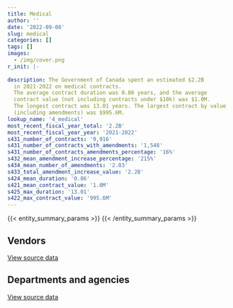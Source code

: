 ```yaml
---
title: Medical
author: ''
date: '2022-09-08'
slug: medical
categories: []
tags: []
images:
  - /img/cover.png
r_init: |-
  
description: The Government of Canada spent an estimated $2.2B
  in 2021-2022 on medical contracts.
  The average contract duration was 0.86 years, and the average
  contract value (not including contracts under $10k) was $1.0M.
  The longest contract was 13.01 years. The largest contract by value
  (including amendments) was $995.6M.
lookup_name: '4_medical'
most_recent_fiscal_year_total: '2.2B'
most_recent_fiscal_year_year: '2021-2022'
s431_number_of_contracts: '9,916'
s431_number_of_contracts_with_amendments: '1,548'
s431_number_of_contracts_amendments_percentage: '16%'
s432_mean_amendment_increase_percentage: '215%'
s434_mean_number_of_amendments: '2.03'
s433_total_amendment_increase_value: '2.2B'
s424_mean_duration: '0.86'
s421_mean_contract_value: '1.0M'
s425_max_duration: '13.01'
s422_max_contract_value: '995.6M'
---
```


<script src="/rmarkdown-libs/htmlwidgets/htmlwidgets.js"></script>
<link href="/rmarkdown-libs/datatables-css/datatables-crosstalk.css" rel="stylesheet" />
<script src="/rmarkdown-libs/datatables-binding/datatables.js"></script>
<script src="/rmarkdown-libs/jquery/jquery-3.6.0.min.js"></script>
<link href="/rmarkdown-libs/dt-core-bootstrap/css/dataTables.bootstrap.min.css" rel="stylesheet" />
<link href="/rmarkdown-libs/dt-core-bootstrap/css/dataTables.bootstrap.extra.css" rel="stylesheet" />
<script src="/rmarkdown-libs/dt-core-bootstrap/js/jquery.dataTables.min.js"></script>
<script src="/rmarkdown-libs/dt-core-bootstrap/js/dataTables.bootstrap.min.js"></script>
<link href="/rmarkdown-libs/crosstalk/css/crosstalk.min.css" rel="stylesheet" />
<script src="/rmarkdown-libs/crosstalk/js/crosstalk.min.js"></script>
<script src="/rmarkdown-libs/htmlwidgets/htmlwidgets.js"></script>
<link href="/rmarkdown-libs/datatables-css/datatables-crosstalk.css" rel="stylesheet" />
<script src="/rmarkdown-libs/datatables-binding/datatables.js"></script>
<script src="/rmarkdown-libs/jquery/jquery-3.6.0.min.js"></script>
<link href="/rmarkdown-libs/dt-core-bootstrap/css/dataTables.bootstrap.min.css" rel="stylesheet" />
<link href="/rmarkdown-libs/dt-core-bootstrap/css/dataTables.bootstrap.extra.css" rel="stylesheet" />
<script src="/rmarkdown-libs/dt-core-bootstrap/js/jquery.dataTables.min.js"></script>
<script src="/rmarkdown-libs/dt-core-bootstrap/js/dataTables.bootstrap.min.js"></script>
<link href="/rmarkdown-libs/crosstalk/css/crosstalk.min.css" rel="stylesheet" />
<script src="/rmarkdown-libs/crosstalk/js/crosstalk.min.js"></script>

{{< entity_summary_params >}}
{{< /entity_summary_params >}}

## Vendors

<div id="htmlwidget-1" style="width:100%;height:auto;" class="datatables html-widget"></div>
<script type="application/json" data-for="htmlwidget-1">{"x":{"style":"bootstrap","filter":"none","vertical":false,"data":[["<a href=\"/vendors/3m_canada_company/\">3M Canada Company<\/a>","<a href=\"/vendors/abbott/\">Abbott<\/a>","<a href=\"/vendors/acklands_grainger/\">Acklands Grainger<\/a>","<a href=\"/vendors/adapt_pharma_canada/\">Adapt Pharma Canada<\/a>","<a href=\"/vendors/adpearl/\">AdPearl<\/a>","<a href=\"/vendors/advanced_paramedic/\">Advanced Paramedic<\/a>","<a href=\"/vendors/agilec/\">Agilec<\/a>","<a href=\"/vendors/agilent/\">Agilent<\/a>","<a href=\"/vendors/aim_health_group/\">AIM Health Group<\/a>","<a href=\"/vendors/alberta_seventh_step_society/\">Alberta Seventh Step Society<\/a>","<a href=\"/vendors/als_canada/\">ALS Canada<\/a>","<a href=\"/vendors/altis_human_resources/\">Altis Human Resources<\/a>","<a href=\"/vendors/amd_medicom/\">AMD Medicom<\/a>","<a href=\"/vendors/amdocs/\">Amdocs<\/a>","<a href=\"/vendors/aon_reed_stenhouse/\">Aon Reed Stenhouse<\/a>","<a href=\"/vendors/apotex/\">Apotex<\/a>","<a href=\"/vendors/apparel_trimmings/\">Apparel Trimmings<\/a>","<a href=\"/vendors/ats_services/\">ATS Services<\/a>","<a href=\"/vendors/b_braun_of_canada/\">B Braun of Canada<\/a>","<a href=\"/vendors/bauer_hockey/\">Bauer Hockey<\/a>","<a href=\"/vendors/bavarian_nordic/\">Bavarian Nordic<\/a>","<a href=\"/vendors/baxter/\">Baxter<\/a>","<a href=\"/vendors/bayshore_healthcare/\">Bayshore Healthcare<\/a>","<a href=\"/vendors/bdo_canada/\">BDO Canada<\/a>","<a href=\"/vendors/beckman_coulter_canada/\">Beckman Coulter Canada<\/a>","<a href=\"/vendors/bio_nuclear_diagnostics/\">Bio Nuclear Diagnostics<\/a>","<a href=\"/vendors/biomerieux_canada/\">Biomerieux Canada<\/a>","<a href=\"/vendors/bomimed/\">BOMImed<\/a>","<a href=\"/vendors/breton_michel_md/\">Breton Michel MD<\/a>","<a href=\"/vendors/bruker/\">Bruker<\/a>","<a href=\"/vendors/bureau_nathalie/\">Bureau Nathalie<\/a>","<a href=\"/vendors/bureau_veritas/\">Bureau Veritas<\/a>","<a href=\"/vendors/cae/\">CAE<\/a>","<a href=\"/vendors/calian/\">Calian<\/a>","<a href=\"/vendors/calko_group/\">Calko Group<\/a>","<a href=\"/vendors/campbell_drug_stores/\">Campbell Drug Stores<\/a>","<a href=\"/vendors/canadian_corps_of_commissionaires/\">Canadian Corps of Commissionaires<\/a>","<a href=\"/vendors/canadian_emergency_ventilators/\">Canadian Emergency Ventilators<\/a>","<a href=\"/vendors/canadian_red_cross/\">Canadian Red Cross<\/a>","<a href=\"/vendors/canadian_veterans_vr_service/\">Canadian Veterans VR Service<\/a>","<a href=\"/vendors/carahsoft_technology/\">Carahsoft Technology<\/a>","<a href=\"/vendors/catholic_social_services/\">Catholic Social Services<\/a>","<a href=\"/vendors/cdw_canada/\">CDW Canada<\/a>","<a href=\"/vendors/cepheid/\">Cepheid<\/a>","<a href=\"/vendors/charron_human_resources/\">Charron Human Resources<\/a>","<a href=\"/vendors/circle_of_eagles_lodge_society/\">Circle of Eagles Lodge Society<\/a>","<a href=\"/vendors/cision_canada/\">Cision Canada<\/a>","<a href=\"/vendors/concept_controls/\">Concept Controls<\/a>","<a href=\"/vendors/confection_aventure/\">Confection Aventure<\/a>","<a href=\"/vendors/connective_support_society/\">Connective Support Society<\/a>","<a href=\"/vendors/corbel_management/\">Corbel Management<\/a>","<a href=\"/vendors/crc_cure_labelle/\">CRC Cure Labelle<\/a>","<a href=\"/vendors/ctoms/\">CTOMS<\/a>","<a href=\"/vendors/d_mark_biosciences/\">D Mark Biosciences<\/a>","<a href=\"/vendors/dalhousie_university/\">Dalhousie University<\/a>","<a href=\"/vendors/dasco_equipment/\">DASCO Equipment<\/a>","<a href=\"/vendors/dismas_society/\">Dismas Society<\/a>","<a href=\"/vendors/dr_mandeep_saini/\">Dr Mandeep Saini<\/a>","<a href=\"/vendors/dr_s_iskander/\">Dr S Iskander<\/a>","<a href=\"/vendors/draeger/\">Draeger<\/a>","<a href=\"/vendors/dynacare/\">Dynacare<\/a>","<a href=\"/vendors/ekos_research_associates/\">Ekos Research Associates<\/a>","<a href=\"/vendors/elizabeth_fry_society/\">Elizabeth Fry Society<\/a>","<a href=\"/vendors/emergent_biosolutions/\">Emergent Biosolutions<\/a>","<a href=\"/vendors/esbe_scientific_industries/\">ESBE Scientific Industries<\/a>","<a href=\"/vendors/excel_human_resources/\">Excel Human Resources<\/a>","<a href=\"/vendors/express_scripts_canada/\">Express Scripts Canada<\/a>","<a href=\"/vendors/felix_technology/\">Felix Technology<\/a>","<a href=\"/vendors/fisher_paykel_healthcare/\">Fisher Paykel Healthcare<\/a>","<a href=\"/vendors/fluid_energy_group/\">Fluid Energy Group<\/a>","<a href=\"/vendors/fondation_carrefour_nouveau_monde/\">Fondation Carrefour Nouveau Monde<\/a>","<a href=\"/vendors/fresenius_kabi_canada/\">Fresenius Kabi Canada<\/a>","<a href=\"/vendors/fti_professional_grade/\">FTI Professional Grade<\/a>","<a href=\"/vendors/g4s_security_services/\">G4S Security Services<\/a>","<a href=\"/vendors/galenvs_sciences/\">Galenvs Sciences<\/a>","<a href=\"/vendors/gamble_technologies/\">Gamble Technologies<\/a>","<a href=\"/vendors/general_electric_canada/\">General Electric Canada<\/a>","<a href=\"/vendors/general_motors/\">General Motors<\/a>","<a href=\"/vendors/genome_quebec/\">Genome Quebec<\/a>","<a href=\"/vendors/george_courey/\">George Courey<\/a>","<a href=\"/vendors/getinge_canada/\">Getinge Canada<\/a>","<a href=\"/vendors/glaxosmithkline/\">GlaxoSmithKline<\/a>","<a href=\"/vendors/global_life_sciences_solutions/\">Global Life Sciences Solutions<\/a>","<a href=\"/vendors/global_upholstery/\">Global Upholstery<\/a>","<a href=\"/vendors/grand_toy/\">Grand Toy<\/a>","<a href=\"/vendors/greg_van_wyk_professional/\">Greg Van Wyk Professional<\/a>","<a href=\"/vendors/hewlett_packard/\">Hewlett Packard<\/a>","<a href=\"/vendors/hoskin_scientific/\">Hoskin Scientific<\/a>","<a href=\"/vendors/house_of_hope/\">House of Hope<\/a>","<a href=\"/vendors/hubspoke/\">HubSpoke<\/a>","<a href=\"/vendors/icu_medical_canada/\">ICU Medical Canada<\/a>","<a href=\"/vendors/illumina_canada/\">Illumina Canada<\/a>","<a href=\"/vendors/indivior_uk/\">Indivior UK<\/a>","<a href=\"/vendors/inksmith/\">Inksmith<\/a>","<a href=\"/vendors/innovasea_marine_systems_canada/\">Innovasea Marine Systems Canada<\/a>","<a href=\"/vendors/inter_medico/\">Inter Medico<\/a>","<a href=\"/vendors/isoplex/\">Isoplex<\/a>","<a href=\"/vendors/j_sterling_industries/\">J Sterling Industries<\/a>","<a href=\"/vendors/jasco_applied_sciences_canada/\">JASCO Applied Sciences Canada<\/a>","<a href=\"/vendors/john_howard_society/\">John Howard Society<\/a>","<a href=\"/vendors/john_wiley_sons/\">John Wiley Sons<\/a>","<a href=\"/vendors/joseph_ribkoff/\">Joseph Ribkoff<\/a>","<a href=\"/vendors/kinghaven_peardonville_house_society/\">Kinghaven Peardonville House Society<\/a>","<a href=\"/vendors/l_agence/\">L’Agence<\/a>","<a href=\"/vendors/laboratoires_omega/\">Laboratoires Omega<\/a>","<a href=\"/vendors/larch_half_way_house_of_sudbury/\">Larch Half Way House of Sudbury<\/a>","<a href=\"/vendors/lesage_david_dr/\">Lesage David Dr<\/a>","<a href=\"/vendors/levitt_safety/\">Levitt Safety<\/a>","<a href=\"/vendors/life_technologies/\">Life Technologies<\/a>","<a href=\"/vendors/lifelabs/\">LifeLabs<\/a>","<a href=\"/vendors/lifespeak/\">LifeSpeak<\/a>","<a href=\"/vendors/logistik_unicorp/\">Logistik Unicorp<\/a>","<a href=\"/vendors/luminultra_technologies/\">LuminUltra Technologies<\/a>","<a href=\"/vendors/m_d_charlton/\">M D Charlton<\/a>","<a href=\"/vendors/maison_charlemagne/\">Maison Charlemagne<\/a>","<a href=\"/vendors/maison_cross_roads_de_la_societe/\">Maison Cross Roads de la Societe<\/a>","<a href=\"/vendors/maison_decision_house/\">Maison Decision House<\/a>","<a href=\"/vendors/maison_jeun_aide/\">Maison Jeun Aide<\/a>","<a href=\"/vendors/maison_joins_toi/\">Maison Joins Toi<\/a>","<a href=\"/vendors/maison_painchaud/\">Maison Painchaud<\/a>","<a href=\"/vendors/mckesson_canada/\">McKesson Canada<\/a>","<a href=\"/vendors/medavie/\">Medavie<\/a>","<a href=\"/vendors/medtronic_canada/\">Medtronic Canada<\/a>","<a href=\"/vendors/meewasinota_crf/\">Meewasinota CRF<\/a>","<a href=\"/vendors/mega_tech/\">Mega Tech<\/a>","<a href=\"/vendors/merck_frosst/\">Merck Frosst<\/a>","<a href=\"/vendors/meridian_medical_technologies/\">Meridian Medical Technologies<\/a>","<a href=\"/vendors/micronostyx/\">Micronostyx<\/a>","<a href=\"/vendors/microsoft_canada/\">Microsoft Canada<\/a>","<a href=\"/vendors/ministry_of_finance/\">Ministry of Finance<\/a>","<a href=\"/vendors/mnp/\">MNP<\/a>","<a href=\"/vendors/momentum_solutions/\">Momentum Solutions<\/a>","<a href=\"/vendors/morneau_shepell/\">Morneau Shepell<\/a>","<a href=\"/vendors/mufactor/\">Mufactor<\/a>","<a href=\"/vendors/murrays_windermere_gardens/\">Murray’s Windermere Gardens<\/a>","<a href=\"/vendors/mustang_survival/\">Mustang Survival<\/a>","<a href=\"/vendors/natco_pharma_canada/\">Natco Pharma Canada<\/a>","<a href=\"/vendors/native_clan_organization/\">Native Clan Organization<\/a>","<a href=\"/vendors/nav_canada/\">NAV Canada<\/a>","<a href=\"/vendors/neuroscope/\">Neuroscope<\/a>","<a href=\"/vendors/okanagan_halfway_house_society_crf/\">Okanagan Halfway House Society CRF<\/a>","<a href=\"/vendors/ontario_dental_association/\">Ontario Dental Association<\/a>","<a href=\"/vendors/peerless_garments/\">Peerless Garments<\/a>","<a href=\"/vendors/phoenix_drug_alcohol_recovery/\">Phoenix Drug Alcohol Recovery<\/a>","<a href=\"/vendors/precision_adm/\">Precision ADM<\/a>","<a href=\"/vendors/primed_medical_products/\">PRIMED Medical Products<\/a>","<a href=\"/vendors/prince_george_activator/\">Prince George Activator<\/a>","<a href=\"/vendors/proline_advantage/\">Proline Advantage<\/a>","<a href=\"/vendors/promaxis/\">Promaxis<\/a>","<a href=\"/vendors/qiagen/\">QIAGEN<\/a>","<a href=\"/vendors/qmr/\">QMR<\/a>","<a href=\"/vendors/quartz_nature/\">Quartz Nature<\/a>","<a href=\"/vendors/queen_s_university/\">Queen’s University<\/a>","<a href=\"/vendors/r_lamba_forensic_psych_service/\">R Lamba Forensic Psych Service<\/a>","<a href=\"/vendors/rampart_international/\">Rampart International<\/a>","<a href=\"/vendors/reactor_engineering_group/\">Reactor Engineering Group<\/a>","<a href=\"/vendors/redacted/\">Redacted<\/a>","<a href=\"/vendors/residence_carpediem/\">Residence Carpediem<\/a>","<a href=\"/vendors/revision_military/\">Revision Military<\/a>","<a href=\"/vendors/risk_sciences_international/\">Risk Sciences International<\/a>","<a href=\"/vendors/roche_diagnostics/\">Roche Diagnostics<\/a>","<a href=\"/vendors/roudel_medical_and_surgical/\">Roudel Medical and Surgical<\/a>","<a href=\"/vendors/salvation_army/\">Salvation Army<\/a>","<a href=\"/vendors/samson_associes/\">Samson Associes<\/a>","<a href=\"/vendors/securiguard_services/\">Securiguard Services<\/a>","<a href=\"/vendors/seqirus_canada/\">Seqirus Canada<\/a>","<a href=\"/vendors/services_d_aide_en_prevention_de_la_criminalite/\">Services D’Aide En Prevention De La Criminalite<\/a>","<a href=\"/vendors/sgs_axys_analytical_services/\">SGS Axys Analytical Services<\/a>","<a href=\"/vendors/sharp_electronics/\">Sharp Electronics<\/a>","<a href=\"/vendors/shelter_nova_scotia/\">Shelter Nova Scotia<\/a>","<a href=\"/vendors/siemens/\">Siemens<\/a>","<a href=\"/vendors/smiths_medical_canada/\">Smiths Medical Canada<\/a>","<a href=\"/vendors/societe_elizabeth_fry_du_quebec/\">Societe Elizabeth Fry Du Quebec<\/a>","<a href=\"/vendors/societe_emmanuel_gregoire/\">Societe Emmanuel Gregoire<\/a>","<a href=\"/vendors/st_leonard_s_community_services/\">St Leonard’s Community Services<\/a>","<a href=\"/vendors/st_leonard_s_society_hamilton/\">St Leonard’s Society Hamilton<\/a>","<a href=\"/vendors/st_leonards_house_windsor/\">St Leonard’s House Windsor<\/a>","<a href=\"/vendors/st_leonards_place_peel/\">St Leonard’s Place Peel<\/a>","<a href=\"/vendors/st_ops_tactical_training_canada/\">St Ops Tactical Training Canada<\/a>","<a href=\"/vendors/stanfields/\">Stanfields<\/a>","<a href=\"/vendors/steris_canada/\">STERIS Canada<\/a>","<a href=\"/vendors/stryker_canada/\">Stryker Canada<\/a>","<a href=\"/vendors/supermax_healthcare_canada/\">Supermax Healthcare Canada<\/a>","<a href=\"/vendors/switch_health/\">Switch Health<\/a>","<a href=\"/vendors/tenaquip/\">Tenaquip<\/a>","<a href=\"/vendors/the_right_door_consulting/\">The Right Door Consulting<\/a>","<a href=\"/vendors/the_stevens_company/\">The Stevens Company<\/a>","<a href=\"/vendors/thermo_fisher_scientific/\">Thermo Fisher Scientific<\/a>","<a href=\"/vendors/thornhill_medical/\">Thornhill Medical<\/a>","<a href=\"/vendors/toronto_stamp/\">Toronto Stamp<\/a>","<a href=\"/vendors/triplewell_canada/\">Triplewell Canada<\/a>","<a href=\"/vendors/trudell_healthcare_solutions/\">Trudell Healthcare Solutions<\/a>","<a href=\"/vendors/tyr_tactical/\">TYR Tactical<\/a>","<a href=\"/vendors/unisync_group/\">Unisync Group<\/a>","<a href=\"/vendors/united_church_halfway_homes/\">United Church Halfway Homes<\/a>","<a href=\"/vendors/united_states_department_of_the_air_force/\">United States Department of the Air Force<\/a>","<a href=\"/vendors/university_of_guelph/\">University of Guelph<\/a>","<a href=\"/vendors/university_of_ottawa/\">University of Ottawa<\/a>","<a href=\"/vendors/university_of_regina/\">University of Regina<\/a>","<a href=\"/vendors/university_of_saskatchewan/\">University of Saskatchewan<\/a>","<a href=\"/vendors/university_of_toronto/\">University of Toronto<\/a>","<a href=\"/vendors/vanrx_pharmasystems/\">Vanrx Pharmasystems<\/a>","<a href=\"/vendors/via_travail/\">Via Travail<\/a>","<a href=\"/vendors/virtual_possibilities_division/\">Virtual Possibilities Division<\/a>","<a href=\"/vendors/visiontec/\">Visiontec<\/a>","<a href=\"/vendors/vwr_international/\">VWR International<\/a>","<a href=\"/vendors/waters/\">Waters<\/a>","<a href=\"/vendors/wazana_clothing/\">Wazana Clothing<\/a>","<a href=\"/vendors/wcg_international_consultants/\">WCG International Consultants<\/a>","<a href=\"/vendors/westcoast_genesis_society/\">Westcoast Genesis Society<\/a>","<a href=\"/vendors/westcomb_outerwear/\">Westcomb Outerwear<\/a>","<a href=\"/vendors/woolly_mammoth_outerwear/\">Woolly Mammoth Outerwear<\/a>","<a href=\"/vendors/workplace_health_and_cost_solutions/\">Workplace Health and Cost Solutions<\/a>","<a href=\"/vendors/zoll_medical_canada/\">ZOLL Medical Canada<\/a>"],[22268.86,20123.36,144787.78,74592.18,null,1181651.36,null,193201.05,2236337.65,1189554.54,1841204.32,131893.28,null,353944.5,null,17600,null,null,null,null,4406958.04,null,225549.35,null,20144.48,null,10080.2,null,2775214.31,null,841845.83,547483.63,null,236247394.78,null,null,134500.66,null,null,6136971.47,null,1819221.32,null,null,null,1650465.25,null,11554.25,null,null,9896279.28,1021687.89,321031.2,14686.31,null,null,986233.4,666058.39,1366709.27,null,2613632.5,null,1242235.74,1775057.92,null,null,43030073.14,210753.33,null,null,1701485.13,43226.43,null,null,null,null,null,null,null,null,null,657168.78,null,null,null,1182906.88,null,null,1706232.96,null,null,1789028.77,2388367.37,null,null,90648.9,null,null,null,22587494.79,24723.17,null,1216497.91,null,null,1154352.33,983249.47,17315.83,222287.99,186446.11,1231918.84,null,null,null,1651841.33,1407713.33,847930.4,1468025.33,1510995.11,1311612.1,41140694.85,5449607.46,null,1725361.78,68796,4160290.4,88511.29,null,null,2453758.97,93613.29,null,619590.81,null,1550238.13,null,null,1589579.4,5798.89,911247.92,1638278,239334.06,6323625,1366296.69,null,null,1962209.8,null,null,51064.14,null,null,2631173.7,666058.39,491591.99,null,null,1909987.39,599305.58,null,null,null,20597962.65,null,5234097.13,null,1548426.75,null,8440.01,1478834.83,null,null,1315673.98,3459702.21,2803518.98,2543254.05,1152957.69,3409157.33,11449.83,null,null,14947.3,null,null,22050.67,null,99879.45,569000.55,null,null,null,null,null,null,1193272.14,60995.83,251538.57,440465.48,null,347278.99,null,null,1280758.65,null,null,null,47068.91,null,43838950.46,2385937.23,null,null,1488877.31,null],[null,130082.4,690702.59,382841.48,null,3574251.23,null,null,2215930.01,1304192,2300495.93,132254.64,170389.69,null,14494.77,null,4639826.61,502.37,null,null,null,null,543276.38,null,81627.33,253186.29,null,78618.01,2929718.59,null,844152.26,536085.85,null,238839779.02,null,1790850.95,null,null,1477710.08,null,null,2168221.16,21322.82,null,23730,1750644.58,null,null,null,null,9923392.38,1024487.03,211037.4,null,null,null,988935.41,667883.21,1203542.46,404949.18,2362913.56,26549.65,1245639.12,1880822.62,1586987.52,18348.38,35859365.92,34054.79,null,null,1653614.05,43344.86,null,null,null,null,null,null,null,null,null,2949544.06,null,null,97455.47,1041093.47,null,null,1710907.58,null,null,1987937.69,2709068.47,null,null,29536.5,null,null,null,25465445.13,null,null,1219830.78,2620306.73,null,1157514.94,1232774.87,51466.91,283935.47,25740.61,1235293.97,null,null,null,1655325.69,1922587.73,1099382.28,1904329.07,1515134.83,1315205.56,42365899.19,5464537.89,1017696.92,1962381.93,1356.35,3622150.86,153105.68,null,null,3053277.1,null,12430.45,1470639.58,null,1889847.22,null,571937.81,1642097.75,null,913744.49,1691578.62,687981.02,null,2089357.58,null,null,2100000,null,8187.37,45753.75,4312.17,null,null,667883.21,19400.53,null,339775.2,2325949.29,null,null,62853.13,null,21723060.04,33900,5248437.13,9698666.1,1552669.02,null,8463.13,1482886.44,87004.42,null,1319278.57,3527479.72,2811199.86,2934191.97,1267736.87,3192527.53,null,null,null,null,null,null,37755.36,null,476008.9,232039.39,5345363.17,null,null,null,null,null,1309853.79,45955.76,264611.4,427928.32,null,261648.55,null,null,1359626.51,null,23996.68,71051.73,null,null,61726288.95,2443273.14,null,null,1430719.2,474127.69],[0,4752139.73,2501820.9,222879.2,2784320,5244366.75,19631.01,31207.76,2172619.71,1300628.63,2219026.31,77329.21,18850771.85,null,62242.25,1996071.27,5243147.71,9650.81,3993774.25,7345000,null,12983229.65,21220628.43,null,49701.66,51567670.28,33267481.4,7121983.94,2921713.9,null,865155.77,182145.89,282500000,240769278.13,17514455.97,163415149.05,null,169500000,19267369.99,null,null,2450340.12,null,null,14690,1745861.4,null,null,8102377.25,1550035.25,9896279.28,1021687.89,2971049.99,3368487.02,80000,null,986233.4,666058.39,697230.18,10557603.62,2721547.39,26992.15,1242235.74,3217545.19,51097451.68,null,5175172.55,null,6448443.7,74641995.15,null,1348895,237300000,null,4188092.29,43168.26,19968.23,9381476.71,80709.12,39664078.02,6595556.65,4217728.38,152613.41,null,2335807.43,1022420.87,7566480,null,1706232.96,null,6439913.22,1185167.39,6123217.13,56529832,null,140046.22,113565000,27792616.91,null,26041160.55,null,26324893.09,1367229.19,3427999.84,305966.33,1154352.33,1194171,57545.06,28349355.83,105001.05,1231918.84,56346475.27,102986210.97,null,1650802.94,1917334.76,1096378.5,1899125.98,1510995.11,1291721.08,36952265.26,7067559.96,17829990.95,1957020.23,20345.26,1352367.39,5018568.92,9990764.07,null,2715397.92,31586.75,283569.55,1744468.35,256160830,1884683.71,12320236.52,7975341.26,1637611.15,null,985833.12,1686956.82,1257953.53,null,2083648.96,12474475,47675313.68,2100000,373182500,81714.08,5131369.16,118301.63,4698041.71,50642.88,666058.39,null,10689319.15,62708121.82,2319594.24,null,null,38004844.88,48540881.83,21930516.62,null,5234097.13,9679988.22,1548426.75,36907.5,8440.01,1478834.83,10948.15,5773417.99,1315673.98,3517841.79,2803518.98,2926175.05,1264273.1,3183804.78,null,17639063.76,null,42555713.04,69305076.93,51683366.19,1712559.07,null,108492578.51,558374.98,195105755.77,27177969,6693622.09,8231263.87,null,24814.8,1306274.96,null,281275.71,426759.12,24950,null,72644.94,7412039.8,1355911.69,172977959.2,null,66529.74,21741.2,62951295.28,61557637.89,2436597.53,6623720.17,33625034.35,1313448.78,223061.26],[0,39180811.13,531409.59,10396,4619440,4031634.03,84880.79,43595.97,2863683.65,1300628.63,2077941.7,163059,18537554.91,null,62242.25,9255843.35,632050.68,9650.81,964482.9,null,null,2729371.31,16461783.47,19450.13,null,16492961.69,7339211.29,5370267.05,1464859.3,31797.99,936380.61,240000.72,null,242405715.04,3566730.55,null,null,null,75137406.1,null,13332.55,2450340.12,null,40505521.81,2402.53,1745861.4,3318.26,null,6982342.75,3764778.25,9896279.28,1091180.57,221446.92,49497.95,null,21114,1247800.37,501824.82,609111.32,18136.09,81741505.55,null,1242235.74,9305787.92,40784.12,null,null,33064.5,2831888.95,31515509.07,null,5198335.13,null,11696.49,7254282.71,48279.25,6591627.85,1489123.29,null,null,7203456.92,202565.52,null,13046.23,null,879649.74,null,24907.35,1818556.99,99666,null,8810508.21,4422473.89,null,69718.75,433621.91,null,21047625.09,179338.9,26312381.78,null,22723441.92,1367229.19,3427999.84,6033469.6,1154352.33,817456.84,103930.86,9280581.96,86669579.84,1231918.84,60112566.19,135495.1,12686.63,3645795.14,1845345.04,1096378.5,1899125.98,1510995.11,1291721.08,30442802.56,6556563.27,7615.15,1971522.44,null,1072371.41,12352651.5,10682874.68,11388.1,1738847.21,43981.25,null,2089781.39,null,1884683.71,11331793.48,539347.18,1637611.15,null,327995.16,1686956.82,2037469.98,null,2699350.6,5808725,19514486.32,2160000,null,145555.12,null,345215.24,3173974.61,null,501824.82,10583.87,37618180.85,null,2319594.24,null,39776,83270339.86,13716468.17,22040067.5,null,5234097.13,9679988.22,1548426.75,null,8440.01,1563934.61,null,null,1249479.37,3360829.88,2899815.01,2926175.05,1264273.1,3397281.73,10941.39,10407536.24,41603.13,9791.5,104339933.88,471630593.47,912447.66,13732.47,552020.22,375615.85,null,null,3883471.71,10150038.22,36148.14,null,1306274.96,null,281275.71,420101.66,null,null,38485.06,3706019.9,1355911.69,null,null,154005.94,27594.42,36540694.39,127373772.12,2929876.9,5133886.45,36018161.52,1367684.08,22084.55]],"container":"<table class=\"table table-striped table-hover row-border order-column display\">\n  <thead>\n    <tr>\n      <th>Vendor<\/th>\n      <th>2018-2019<\/th>\n      <th>2019-2020<\/th>\n      <th>2020-2021<\/th>\n      <th>2021-2022<\/th>\n    <\/tr>\n  <\/thead>\n<\/table>","options":{"order":[[4,"desc"]],"pageLength":10,"autoWidth":true,"columnDefs":[{"targets":1,"render":"function(data, type, row, meta) {\n    return type !== 'display' ? data : DTWidget.formatCurrency(data, \"$\", 2, 3, \",\", \".\", true, null);\n  }"},{"targets":2,"render":"function(data, type, row, meta) {\n    return type !== 'display' ? data : DTWidget.formatCurrency(data, \"$\", 2, 3, \",\", \".\", true, null);\n  }"},{"targets":3,"render":"function(data, type, row, meta) {\n    return type !== 'display' ? data : DTWidget.formatCurrency(data, \"$\", 2, 3, \",\", \".\", true, null);\n  }"},{"targets":4,"render":"function(data, type, row, meta) {\n    return type !== 'display' ? data : DTWidget.formatCurrency(data, \"$\", 2, 3, \",\", \".\", true, null);\n  }"},{"width":"16%","targets":[1,2,3,4]},{"className":"dt-right","targets":[1,2,3,4]}],"orderClasses":false}},"evals":["options.columnDefs.0.render","options.columnDefs.1.render","options.columnDefs.2.render","options.columnDefs.3.render"],"jsHooks":[]}</script>
<p class="text-right">
<a href="https://github.com/GoC-Spending/contracts-data/tree/main/data/out/categories/4_medical/summary_by_fiscal_year_by_vendor.csv" class="source-data-link btn btn-link">View source data</a>
</p>

## Departments and agencies

<div id="htmlwidget-2" style="width:100%;height:auto;" class="datatables html-widget"></div>
<script type="application/json" data-for="htmlwidget-2">{"x":{"style":"bootstrap","filter":"none","vertical":false,"data":[["<a href=\"/departments/aafc-aac/\">Agriculture and Agri-Food Canada<\/a>","<a href=\"/departments/aandc-aadnc/\">Crown-Indigenous Relations and Northern Affairs Canada<\/a>","<a href=\"/departments/cas-satj/\">Courts Administration Service<\/a>","<a href=\"/departments/cbsa-asfc/\">Canada Border Services Agency<\/a>","<a href=\"/departments/cer-rec/\">Canada Energy Regulator<\/a>","<a href=\"/departments/cfia-acia/\">Canadian Food Inspection Agency<\/a>","<a href=\"/departments/cic/\">Immigration, Refugees and Citizenship Canada<\/a>","<a href=\"/departments/cihr-irsc/\">Canadian Institutes of Health Research<\/a>","<a href=\"/departments/cnsc-ccsn/\">Canadian Nuclear Safety Commission<\/a>","<a href=\"/departments/cra-arc/\">Canada Revenue Agency<\/a>","<a href=\"/departments/crtc/\">Canadian Radio-television and Telecommunications Commission<\/a>","<a href=\"/departments/csa-asc/\">Canadian Space Agency<\/a>","<a href=\"/departments/csc-scc/\">Correctional Service of Canada<\/a>","<a href=\"/departments/dfatd-maecd/\">Global Affairs Canada<\/a>","<a href=\"/departments/dfo-mpo/\">Fisheries and Oceans Canada<\/a>","<a href=\"/departments/dnd-mdn/\">National Defence<\/a>","<a href=\"/departments/ec/\">Environment and Climate Change Canada<\/a>","<a href=\"/departments/elections/\">Elections Canada<\/a>","<a href=\"/departments/esdc-edsc/\">Employment and Social Development Canada<\/a>","<a href=\"/departments/fin/\">Department of Finance Canada<\/a>","<a href=\"/departments/hc-sc/\">Health Canada<\/a>","<a href=\"/departments/ic/\">Innovation, Science and Economic Development Canada<\/a>","<a href=\"/departments/isc-sac/\">Indigenous Services Canada<\/a>","<a href=\"/departments/jus/\">Department of Justice Canada<\/a>","<a href=\"/departments/nrc-cnrc/\">National Research Council Canada<\/a>","<a href=\"/departments/nrcan-rncan/\">Natural Resources Canada<\/a>","<a href=\"/departments/nserc-crsng/\">Natural Sciences and Engineering Research Council of Canada<\/a>","<a href=\"/departments/nsira-ossnr/\">National Security and Intelligence Review Agency<\/a>","<a href=\"/departments/oag-bvg/\">Office of the Auditor General of Canada<\/a>","<a href=\"/departments/oic-ci/\">Office of the Information Commissioner of Canada<\/a>","<a href=\"/departments/opc-cpvp/\">Office of the Privacy Commissioner of Canada<\/a>","<a href=\"/departments/osfi-bsif/\">Office of the Superintendent of Financial Institutions Canada<\/a>","<a href=\"/departments/osgg-bsgg/\">Office of the Secretary to the Governor General<\/a>","<a href=\"/departments/pc/\">Parks Canada<\/a>","<a href=\"/departments/phac-aspc/\">Public Health Agency of Canada<\/a>","<a href=\"/departments/ppsc-sppc/\">Public Prosecution Service of Canada<\/a>","<a href=\"/departments/ps-sp/\">Public Safety Canada<\/a>","<a href=\"/departments/pwgsc-tpsgc/\">Public Services and Procurement Canada<\/a>","<a href=\"/departments/rcmp-grc/\">Royal Canadian Mounted Police<\/a>","<a href=\"/departments/ssc-spc/\">Shared Services Canada<\/a>","<a href=\"/departments/statcan/\">Statistics Canada<\/a>","<a href=\"/departments/tbs-sct/\">Treasury Board of Canada Secretariat<\/a>","<a href=\"/departments/tc/\">Transport Canada<\/a>","<a href=\"/departments/vac-acc/\">Veterans Affairs Canada<\/a>","<a href=\"/departments/wage/\">Department for Women and Gender Equality<\/a>"],[49432.2,756000.62,103825.49,19490593.36,7020.21,1208212.18,5449607.46,13541.45,37310.85,922202.58,null,76364.42,239357650.66,100628.76,704789.47,237242563.13,89342.48,null,965896.56,10473.47,28656119.05,5491.44,38247096.38,338172.2,160791.35,19078.64,23429.03,null,null,null,null,null,2178.28,159188.19,12689580.09,null,null,19982.81,4823115.23,null,178482.5,null,637365.27,58695301.03,null],[419790,462649.04,33787,24391734.33,40612.44,1610887.85,5464537.89,13578.55,33820.34,806517.9,null,123588.24,242652853.74,1511388.55,1053014.74,233270123.4,55132.45,null,775851.34,10502.16,18542504.31,6611.4,45592330.84,190440.97,449174.57,52965.12,null,null,null,null,null,null,2184.25,126806.31,34879043.78,205.99,null,12072.38,5251180.72,null,373029,26642.34,615660.07,69543329.99,null],[955871.97,459292.99,14351,24727810.46,89381.18,1927715.3,7067559.96,12486.5,59837.76,762280.57,null,166681.94,239218997.92,418060.53,736450.4,247544667.05,27485.81,56936.65,725806.37,null,7842242.07,6593.34,63535915.71,172820.28,360712.72,42566.18,null,null,16950,7157.66,24860,null,2178.28,141112.08,3464398021.36,29344.01,6009.6,null,6844771.84,null,340737.98,89414.83,991271.3,69360050.98,10922.62],[966375.52,null,null,25759013.97,89819.23,2918676.91,7019815.84,12486.5,40832.94,1614131.32,6871.26,148869.6,232614228.06,452454.43,965750.51,235020095.25,36962.9,3830699.54,969226.94,null,31819145.11,81096.68,54895591.47,111460.8,2359487.55,128240.16,null,1694.89,16950,17791.91,null,465.16,2178.28,227119.18,1484678180.08,83283.99,8501.96,53528.1,5600768.64,10186.54,1548096.9,83796.85,1003050.7,135058720.54,null]],"container":"<table class=\"table table-striped table-hover row-border order-column display\">\n  <thead>\n    <tr>\n      <th>Department<\/th>\n      <th>2018-2019<\/th>\n      <th>2019-2020<\/th>\n      <th>2020-2021<\/th>\n      <th>2021-2022<\/th>\n    <\/tr>\n  <\/thead>\n<\/table>","options":{"order":[[4,"desc"]],"pageLength":10,"autoWidth":true,"columnDefs":[{"targets":1,"render":"function(data, type, row, meta) {\n    return type !== 'display' ? data : DTWidget.formatCurrency(data, \"$\", 2, 3, \",\", \".\", true, null);\n  }"},{"targets":2,"render":"function(data, type, row, meta) {\n    return type !== 'display' ? data : DTWidget.formatCurrency(data, \"$\", 2, 3, \",\", \".\", true, null);\n  }"},{"targets":3,"render":"function(data, type, row, meta) {\n    return type !== 'display' ? data : DTWidget.formatCurrency(data, \"$\", 2, 3, \",\", \".\", true, null);\n  }"},{"targets":4,"render":"function(data, type, row, meta) {\n    return type !== 'display' ? data : DTWidget.formatCurrency(data, \"$\", 2, 3, \",\", \".\", true, null);\n  }"},{"width":"16%","targets":[1,2,3,4]},{"className":"dt-right","targets":[1,2,3,4]}],"orderClasses":false}},"evals":["options.columnDefs.0.render","options.columnDefs.1.render","options.columnDefs.2.render","options.columnDefs.3.render"],"jsHooks":[]}</script>
<p class="text-right">
<a href="https://github.com/GoC-Spending/contracts-data/tree/main/data/out/categories/4_medical/summary_by_fiscal_year_by_category.csv" class="source-data-link btn btn-link">View source data</a>
</p>

